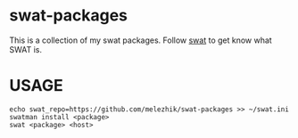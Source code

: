 # swat-packages

This is a collection of my swat packages. Follow [swat](https://github.com/melezhik/swat) to get know what SWAT is.

# USAGE

    echo swat_repo=https://github.com/melezhik/swat-packages >> ~/swat.ini
    swatman install <package>
    swat <package> <host>





